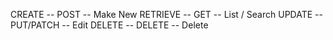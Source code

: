 CREATE -- POST -- Make New
RETRIEVE -- GET -- List / Search
UPDATE -- PUT/PATCH -- Edit
DELETE -- DELETE -- Delete

